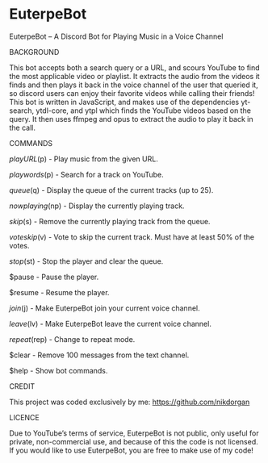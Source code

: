 # EuterpeBot

EuterpeBot – A Discord Bot for Playing Music in a Voice Channel


BACKGROUND

This bot accepts both a search query or a URL, and scours YouTube to find the most applicable video or playlist. It extracts the audio from the videos it finds and then plays it back in the voice channel of the user that queried it, so discord users can enjoy their favorite videos while calling their friends! This bot is written in JavaScript, and makes use of the dependencies yt-search, ytdl-core, and ytpl which finds the YouTube videos based on the query. It then uses ffmpeg and opus to extract the audio to play it back in the call.


COMMANDS

$play URL  ($p) - Play music from the given URL.

$play words  ($p) - Search for a track on YouTube.

$queue  ($q) - Display the queue of the current tracks (up to 25).

$nowplaying  ($np) - Display the currently playing track.

$skip  ($s) - Remove the currently playing track from the queue.

$voteskip  ($v) - Vote to skip the current track. Must have at least 50% of the votes.

$stop  ($st) - Stop the player and clear the queue.

$pause - Pause the player.

$resume - Resume the player.

$join  ($j) - Make EuterpeBot join your current voice channel.

$leave  ($lv) - Make EuterpeBot leave the current voice channel.

$repeat  ($rep) - Change to repeat mode.

$clear - Remove 100 messages from the text channel.

$help - Show bot commands.


CREDIT
  
This project was coded exclusively by me: https://github.com/nikdorgan


LICENCE
  
Due to YouTube’s terms of service, EuterpeBot is not public, only useful for private, non-commercial use, and because of this the code is not licensed. If you would like to use EuterpeBot, you are free to make use of my code!